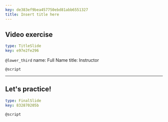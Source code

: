 ```yaml
---
key: de383ef9bea457750ebd81abb6551327
title: Insert title here
---
```


## Video exercise

```yaml
type: TitleSlide
key: e97e2fe296
```

`@lower_third`
name: Full Name
title: Instructor

`@script`


---

## Let's practice!

```yaml
type: FinalSlide
key: 832870205b
```

`@script`
